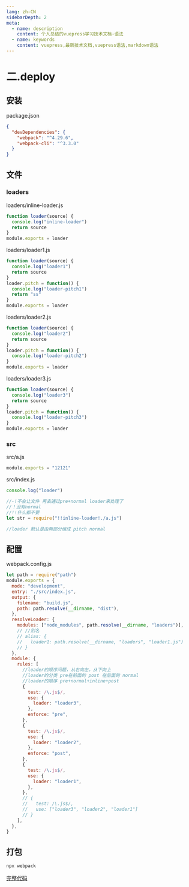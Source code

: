 ```yaml
---
lang: zh-CN
sidebarDepth: 2
meta:
  - name: description
    content: 个人总结的vuepress学习技术文档-语法
  - name: keywords
    content: vuepress,最新技术文档,vuepress语法,markdown语法
---
```


# 二.deploy

## 安装

package.json

```json
{
  "devDependencies": {
    "webpack": "^4.29.6",
    "webpack-cli": "^3.3.0"
  }
}
```

## 文件

### loaders

loaders/inline-loader.js

```js
function loader(source) {
  console.log("inline-loader")
  return source
}
module.exports = loader
```

loaders/loader1.js

```js
function loader(source) {
  console.log("loader1")
  return source
}
loader.pitch = function() {
  console.log("loader-pitch1")
  return "ss"
}
module.exports = loader
```

loaders/loader2.js

```js
function loader(source) {
  console.log("loader2")
  return source
}
loader.pitch = function() {
  console.log("loader-pitch2")
}
module.exports = loader
```

loaders/loader3.js

```js
function loader(source) {
  console.log("loader3")
  return source
}
loader.pitch = function() {
  console.log("loader-pitch3")
}
module.exports = loader
```

### src

src/a.js

```js
module.exports = "12121"
```

src/index.js

```js
console.log("loader")

//-!不会让文件 再去通过pre+normal loader来处理了
//！没有normal
//!!什么都不要
let str = require("!!inline-loader!./a.js")

//loader 默认是由两部分组成 pitch normal
```

## 配置

webpack.config.js

```js
let path = require("path")
module.exports = {
  mode: "development",
  entry: "./src/index.js",
  output: {
    filename: "build.js",
    path: path.resolve(__dirname, "dist"),
  },
  resolveLoader: {
    modules: ["node_modules", path.resolve(__dirname, "loaders")],
    // //别名
    // alias: {
    //   loader1: path.resolve(__dirname, "loaders", "loader1.js")
    // }
  },
  module: {
    rules: [
      //loader的顺序问题，从右向左，从下向上
      //loader的分类 pre在前面的 post 在后面的 normal
      //loader的顺序 pre+normal+inline+post
      {
        test: /\.js$/,
        use: {
          loader: "loader3",
        },
        enforce: "pre",
      },
      {
        test: /\.js$/,
        use: {
          loader: "loader2",
        },
        enforce: "post",
      },
      {
        test: /\.js$/,
        use: {
          loader: "loader1",
        },
      },
      // {
      //   test: /\.js$/,
      //   use: ["loader3", "loader2", "loader1"]
      // }
    ],
  },
}
```

## 打包

```bash
npx webpack
```

[完整代码](https://github.com/zhoubichuan/frontend-note/tree/master/3.dev/3.scaffolding/1.webpack/6.loader/2.loader-conf)
